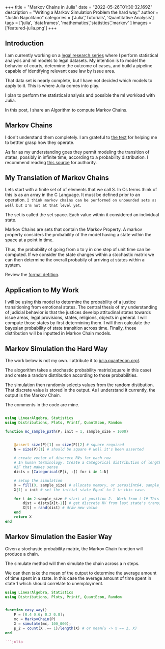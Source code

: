 +++
title =  "Markov Chains in Julia"
date = "2022-05-26T01:30:32.169Z"
description = "Writing a Markov Simulation Problem the hard way."
author = "Justin Napolitano"
categories = ['Julia','Tutorials', 'Quantitative Analysis']
tags = ['julia', 'dataframes', 'mathematics','statistics','markov' ]
images = ['featured-julia.png']
+++



## Introduction

I am currently working on a [legal research series](https://blog.jnapolitano.io/series/legal-research-with-ai/) where I perform statistical analysis and ml models to legal datasets.  My intention is to model the behavior of courts, determine the outcome of cases, and build a pipeline capable of identifying relevant case law by issue area.  

That data set is nearly complete, but I have not decided which models to apply to it.  This is where Julia comes into play.  

I plan to perform the statistical analysis and possible the ml workload with Julia.  

In this post, I share an Algorithm to compute Markov Chains.  




## Markov Chains

I don't understand them completely.  I am grateful to [the text](https://julia.quantecon.org/tools_and_techniques/finite_markov.html) for helping me to bettter grasp how they operate.  

As far as my understanding goes they permit modeling the transition of states, possibly in infinite time, according to a probability distribution.  I recommend reading [this source](https://julia.quantecon.org/tools_and_techniques/finite_markov.html#markov-chains) for authority.  


## My Translation of Markov Chains

Lets start with a finite set of of elements that we call S.  In Cs terms think of this is as an array in the C Language.  It must be defined prior to an operation. `I think markov chains can be performed on unbounded sets as well but I'm not at that level yet`.

The set is called the set space.  Each value within it considered an individual state. 

Markov Chains are sets that contain the Markov Property.  A markov property considers the probability of the model having a state within the space at a point in time.  

Thus, the probability of going from x to y in one step of unit time can be computed.  If we consider the state changes within a stochastic matrix we can then determine the overall probabily of arriving at states within a system.

Review the [formal defition](https://julia.quantecon.org/tools_and_techniques/finite_markov.html#equation-mpp).

## Application to My Work

I will be using this model to determine the probability of a justice transitioning from emotional states.  The central thesis of my understanding of judicial behavior is that the justices develop attitudinal states towards issue areas, legal provisions, states, religions, objects in general.  I will compute those states by first determining them.  I will then calculate the bayesian probability of state transition across time.  Finally, those distribution will be inputted in Markov Chain models.  

## Markov Simulation the Hard Way

The work below is not my own.  I attribute it to [julia.quantecon.org/](https://julia.quantecon.org/tools_and_techniques/finite_markov.html#equation-mpp). 

The alogorithm takes a stochastic probability matrix(square in this case) and create a random distribution according to those probabilities.  

The simulation then randomly selects values from the random distibution.  That discrete value is stored in the output.  As I understand it currently, the output is the Markov Chain.  


The comments in the code are mine.  


``` Julia 

using LinearAlgebra, Statistics
using Distributions, Plots, Printf, QuantEcon, Random

function mc_sample_path(P; init = 1, sample_size = 1000)


    @assert size(P)[1] == size(P)[2] # square required
    N = size(P)[1] # should be square # well it's been asserted

    # create vector of discrete RVs for each row
    # In human terminology. Create a Categorical distribution of length = the size of the row of the matrix.  
    #IF that makes sense
    dists = [Categorical(P[i, :]) for i in 1:N]

    # setup the simulation
    X = fill(0, sample_size) # allocate memory, or zeros(Int64, sample_size) # I love Julia.  Readable syntax and low level contro
    X[1] = init # set the initial state Equal to 1 in this case.  

    for t in 2:sample_size # start at position 2.  Work from t-1# This is a common technique.  Couldn't figure this out once in a technical interview.  I wrote an if else for the zero condition.... Not so smart
        dist = dists[X[t-1]] # get discrete RV from last state's transition distribution
        X[t] = rand(dist) # draw new value
    end
    return X
end
```


## Markov Simulation the Easier Way

Given a stochastic probability matrix, the Markov Chain function will produce a chain.  

The simulate method will then simulate the chain across a n steps.  

We can then take the mean of the output to determine the average amount of time spent in a state.  In this case the average amount of time spent in state 1 which should correlate to unemployment.  


```Julia
using LinearAlgebra, Statistics
using Distributions, Plots, Printf, QuantEcon, Random


function easy_way()
    P = [0.4 0.6; 0.2 0.8];
    mc = MarkovChain(P)
    X = simulate(mc, 100_000);
    μ_2 = count(X .== 1)/length(X) # or mean(x -> x == 1, X)
end

```julia